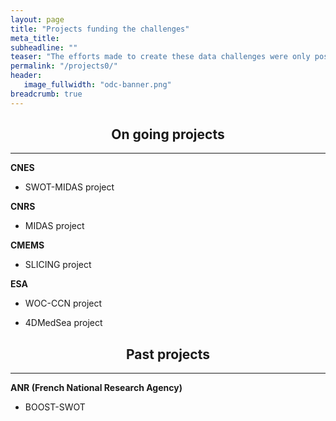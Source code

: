 ```yaml
---
layout: page
title: "Projects funding the challenges"
meta_title:
subheadline: ""
teaser: "The efforts made to create these data challenges were only possible thanks to the fundings of several projects."
permalink: "/projects0/"
header:
   image_fullwidth: "odc-banner.png"
breadcrumb: true
---
```


## <center> On going projects </center>

---

**CNES**
 - SWOT-MIDAS project 

**CNRS** 
- MIDAS project

**CMEMS** 
- SLICING project 

**ESA** 
- WOC-CCN project 

- 4DMedSea project



## <center> Past projects </center>


--- 

**ANR (French National Research Agency)**
- BOOST-SWOT

